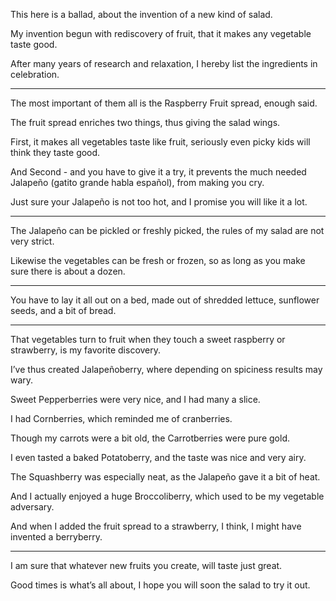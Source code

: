 This here is a ballad,
about the invention of a new kind of salad.

My invention begun with rediscovery of fruit,
that it makes any vegetable taste good.

After many years of research and relaxation,
I hereby list the ingredients in celebration.

---

The most important of them all is the Raspberry Fruit spread,
enough said.

The fruit spread enriches two things,
thus giving the salad wings.

First, it makes all vegetables taste like fruit,
seriously even picky kids will think they taste good.

And Second - and you have to give it a try,
it prevents the much needed Jalapeño (gatito grande habla español), from making you cry.

Just sure your Jalapeño is not too hot,
and I promise you will like it a lot.

---

The Jalapeño can be pickled or freshly picked,
the rules of my salad are not very strict.

Likewise the vegetables can be fresh or frozen,
so as long as you make sure there is about a dozen.

---

You have to lay it all out on a bed,
made out of shredded lettuce, sunflower seeds, and a bit of bread.

---

That vegetables turn to fruit when they touch a sweet raspberry or strawberry,
is my favorite discovery.

I’ve thus created Jalapeñoberry,
where depending on spiciness results may wary.

Sweet Pepperberries were very nice,
and I had many a slice.

I had Cornberries,
which reminded me of cranberries.

Though my carrots were a bit old,
the Carrotberries were pure gold.

I even tasted a baked Potatoberry,
and the taste was nice and very airy.

The Squashberry was especially neat,
as the Jalapeño gave it a bit of heat.

And I actually enjoyed a huge Broccoliberry,
which used to be my vegetable adversary.

And when I added the fruit spread to a strawberry,
I think, I might have invented a berryberry.

---

I am sure that whatever new fruits you create,
will taste just great.

Good times is what’s all about,
I hope you will soon the salad to try it out.
